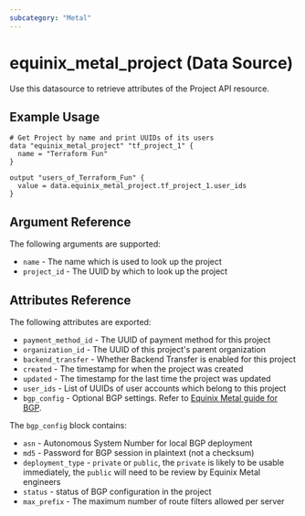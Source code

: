 ```yaml
---
subcategory: "Metal"
---
```


# equinix_metal_project (Data Source)

Use this datasource to retrieve attributes of the Project API resource.

## Example Usage

```hcl
# Get Project by name and print UUIDs of its users
data "equinix_metal_project" "tf_project_1" {
  name = "Terraform Fun"
}

output "users_of_Terraform_Fun" {
  value = data.equinix_metal_project.tf_project_1.user_ids
}
```

## Argument Reference

The following arguments are supported:

* `name` - The name which is used to look up the project
* `project_id` - The UUID by which to look up the project

## Attributes Reference

The following attributes are exported:

* `payment_method_id` - The UUID of payment method for this project
* `organization_id` - The UUID of this project's parent organization
* `backend_transfer` - Whether Backend Transfer is enabled for this project
* `created` - The timestamp for when the project was created
* `updated` - The timestamp for the last time the project was updated
* `user_ids` - List of UUIDs of user accounts which belong to this project
* `bgp_config` - Optional BGP settings. Refer to [Equinix Metal guide for BGP](https://metal.equinix.com/developers/docs/networking/local-global-bgp/).

The `bgp_config` block contains:

* `asn` - Autonomous System Number for local BGP deployment
* `md5` - Password for BGP session in plaintext (not a checksum)
* `deployment_type` - `private` or `public`, the `private` is likely to be usable immediately, the `public` will need to be review by Equinix Metal engineers
* `status` - status of BGP configuration in the project
* `max_prefix` - The maximum number of route filters allowed per server
